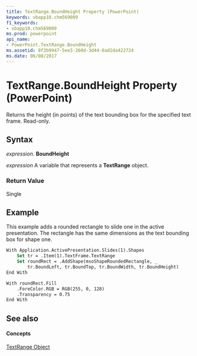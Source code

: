 ```yaml
---
title: TextRange.BoundHeight Property (PowerPoint)
keywords: vbapp10.chm569009
f1_keywords:
- vbapp10.chm569009
ms.prod: powerpoint
api_name:
- PowerPoint.TextRange.BoundHeight
ms.assetid: 8f3b9947-5ee3-260d-3d44-0ad2da422724
ms.date: 06/08/2017
---
```



# TextRange.BoundHeight Property (PowerPoint)

Returns the height (in points) of the text bounding box for the specified text frame. Read-only.


## Syntax

 _expression_. **BoundHeight**

 _expression_ A variable that represents a **TextRange** object.


### Return Value

Single


## Example

This example adds a rounded rectangle to slide one in the active presentation. The rectangle has the same dimensions as the text bounding box for shape one.


```vb
With Application.ActivePresentation.Slides(1).Shapes
    Set tr = .Item(1).TextFrame.TextRange
    Set roundRect = .AddShape(msoShapeRoundedRectangle, _
        tr.BoundLeft, tr.BoundTop, tr.BoundWidth, tr.BoundHeight)
End With

With roundRect.Fill
    .ForeColor.RGB = RGB(255, 0, 128)
    .Transparency = 0.75
End With
```


## See also


#### Concepts


[TextRange Object](PowerPoint.TextRange.md)


